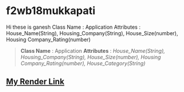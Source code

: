 # f2wb18mukkapati
Hi these is ganesh 
Class Name : Application
Attributes : House_Name(String), Housing_Company(String), House_Size(number), Housing Company_Rating(number)
> __Class Name__ : Application 
> __Attributes__ : *House_Name(String), Housing_Company(String), House_Size(number), Housing Company_Rating(number), House_Category(String)*

## [My Render Link](https://f2db18mukkapati.onrender.com)
